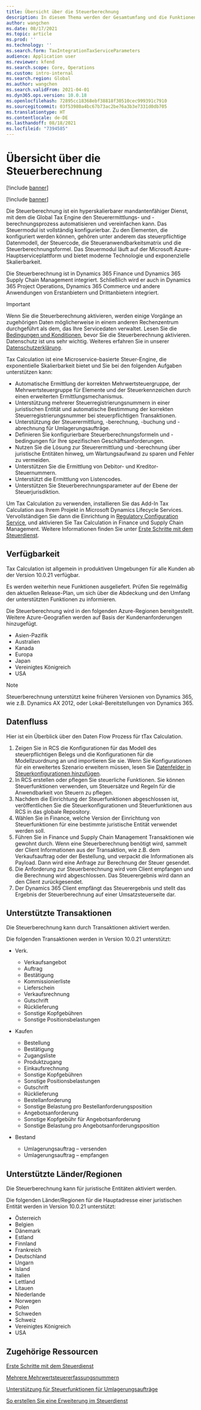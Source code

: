 ```yaml
---
title: Übersicht über die Steuerberechnung
description: In diesem Thema werden der Gesamtumfang und die Funktionen der Steuerberechnung erläutert.
author: wangchen
ms.date: 08/17/2021
ms.topic: article
ms.prod: ''
ms.technology: ''
ms.search.form: TaxIntegrationTaxServiceParameters
audience: Application user
ms.reviewer: kfend
ms.search.scope: Core, Operations
ms.custom: intro-internal
ms.search.region: Global
ms.author: wangchen
ms.search.validFrom: 2021-04-01
ms.dyn365.ops.version: 10.0.18
ms.openlocfilehash: 72895cc18368ebf38818f30510cec999391c7910
ms.sourcegitcommit: 03f53980a4bc67b73ac2be76a3b3e7331d0db705
ms.translationtype: HT
ms.contentlocale: de-DE
ms.lasthandoff: 08/18/2021
ms.locfileid: "7394585"
---
```

# <a name="tax-calculation-overview"></a>Übersicht über die Steuerberechnung

[!include [banner](../includes/banner.md)]

[!include [banner](../includes/preview-banner.md)]

Die Steuerberechnung ist ein hyperskalierbarer mandantenfähiger Dienst, mit dem die Global Tax Engine den Steuerermittlungs- und -berechnungsprozess automatisieren und vereinfachen kann. Das Steuermodul ist vollständig konfigurierbar. Zu den Elementen, die konfiguriert werden können, gehören unter anderem das steuerpflichtige Datenmodell, der Steuercode, die Steueranwendbarkeitsmatrix und die Steuerberechnungsformel. Das Steuermodul läuft auf der Microsoft Azure-Hauptserviceplattform und bietet moderne Technologie und exponenzielle Skalierbarkeit.

Die Steuerberechnung ist in Dynamics 365 Finance und Dynamics 365 Supply Chain Management integriert. Schließlich wird er auch in Dynamics 365 Project Operations, Dynamics 365 Commerce und andere Anwendungen von Erstanbietern und Drittanbietern integriert.

> [!IMPORTANT]
> Wenn Sie die Steuerberechnung aktivieren, werden einige Vorgänge an zugehörigen Daten möglicherweise in einem anderen Rechenzentrum durchgeführt als dem, das Ihre Servicedaten verwaltet. Lesen Sie die [Bedingungen und Konditionen](../../fin-ops-core/fin-ops/get-started/public-preview-terms.md), bevor Sie die Steuerberechnung aktivieren. Datenschutz ist uns sehr wichtig. Weiteres erfahren Sie in unserer [Datenschutzerklärung](https://go.microsoft.com/fwlink/?LinkId=521839).

Tax Calculation ist eine Microservice-basierte Steuer-Engine, die exponentielle Skalierbarkeit bietet und Sie bei den folgenden Aufgaben unterstützen kann:

- Automatische Ermittlung der korrekten Mehrwertsteuergruppe, der Mehrwertsteuergruppe für Elemente und der Steuerkennzeichen durch einen erweiterten Ermittlungsmechanismus.
- Unterstützung mehrerer Steuerregistrierungsnummern in einer juristischen Entität und automatische Bestimmung der korrekten Steuerregistrierungsnummer bei steuerpflichtigen Transaktionen.
- Unterstützung der Steuerermittlung, -berechnung, -buchung und -abrechnung für Umlagerungsaufträge.
- Definieren Sie konfigurierbare Steuerberechnungsformeln und -bedingungen für Ihre spezifischen Geschäftsanforderungen.
- Nutzen Sie die Lösung zur Steuerermittlung und -berechnung über juristische Entitäten hinweg, um Wartungsaufwand zu sparen und Fehler zu vermeiden.
- Unterstützen Sie die Ermittlung von Debitor- und Kreditor-Steuernummern.
- Unterstützt die Ermittlung von Listencodes.
- Unterstützen Sie Steuerberechnungsparameter auf der Ebene der Steuerjurisdiktion.

Um Tax Calculation zu verwenden, installieren Sie das Add-In Tax Calculation aus Ihrem Projekt in Microsoft Dynamics Lifecycle Services. Vervollständigen Sie dann die Einrichtung in [Regulatory Configuration Service](https://marketing.configure.global.dynamics.com/), und aktivieren Sie Tax Calculation in Finance und Supply Chain Management. Weitere Informationen finden Sie unter [Erste Schritte mit dem Steuerdienst](global-get-started-with-tax-calculation-service.md).

## <a name="availability"></a>Verfügbarkeit

Tax Calculation ist allgemein in produktiven Umgebungen für alle Kunden ab der Version 10.0.21 verfügbar.

Es werden weiterhin neue Funktionen ausgeliefert. Prüfen Sie regelmäßig den aktuellen Release-Plan, um sich über die Abdeckung und den Umfang der unterstützten Funktionen zu informieren.

Die Steuerberechnung wird in den folgenden Azure-Regionen bereitgestellt. Weitere Azure-Geografien werden auf Basis der Kundenanforderungen hinzugefügt.

- Asien-Pazifik
- Australien
- Kanada
- Europa
- Japan
- Vereinigtes Königreich
- USA

> [!NOTE]
> Steuerberechnung unterstützt keine früheren Versionen von Dynamics 365, wie z.B. Dynamics AX 2012, oder Lokal-Bereitstellungen von Dynamics 365.

## <a name="data-flow"></a>Datenfluss

Hier ist ein Überblick über den Daten Flow Prozess für tTax Calculation. 

1. Zeigen Sie in RCS die Konfigurationen für das Modell des steuerpflichtigen Belegs und die Konfigurationen für die Modellzuordnung an und importieren Sie sie. Wenn Sie Konfigurationen für ein erweitertes Szenario erweitern müssen, lesen Sie [Datenfelder in Steuerkonfigurationen hinzufügen](tax-service-add-data-fields-tax-configurations.md).
2. In RCS erstellen oder pflegen Sie steuerliche Funktionen. Sie können Steuerfunktionen verwenden, um Steuersätze und Regeln für die Anwendbarkeit von Steuern zu pflegen.
3. Nachdem die Einrichtung der Steuerfunktionen abgeschlossen ist, veröffentlichen Sie die Steuerkonfigurationen und Steuerfunktionen aus RCS in das globale Repository.
4. Wählen Sie in Finance, welche Version der Einrichtung von Steuerfunktionen für eine bestimmte juristische Entität verwendet werden soll.
5. Führen Sie in Finance und Supply Chain Management Transaktionen wie gewohnt durch. Wenn eine Steuerberechnung benötigt wird, sammelt der Client Informationen aus der Transaktion, wie z.B. dem Verkaufsauftrag oder der Bestellung, und verpackt die Informationen als Payload. Dann wird eine Anfrage zur Berechnung der Steuer gesendet.
6. Die Anforderung zur Steuerberechnung wird vom Client empfangen und die Berechnung wird abgeschlossen. Das Steuerergebnis wird dann an den Client zurückgesendet.
7. Der Dynamics 365 Client empfängt das Steuerergebnis und stellt das Ergebnis der Steuerberechnung auf einer Umsatzsteuerseite dar.

## <a name="supported-transactions"></a>Unterstützte Transaktionen

Die Steuerberechnung kann durch Transaktionen aktiviert werden. 

Die folgenden Transaktionen werden in Version 10.0.21 unterstützt: 

- Verk.

    - Verkaufsangebot
    - Auftrag
    - Bestätigung
    - Kommissionierliste
    - Lieferschein
    - Verkaufsrechnung
    - Gutschrift
    - Rücklieferung
    - Sonstige Kopfgebühren
    - Sonstige Positionsbelastungen

- Kaufen

    - Bestellung
    - Bestätigung
    - Zugangsliste
    - Produktzugang
    - Einkaufsrechnung
    - Sonstige Kopfgebühren
    - Sonstige Positionsbelastungen
    - Gutschrift
    - Rücklieferung
    - Bestellanforderung
    - Sonstige Belastung pro Bestellanforderungsposition
    - Angebotsanforderung
    - Sonstige Kopfgebühr für Angebotsanforderung
    - Sonstige Belastung pro Angebotsanforderungsposition

- Bestand

    - Umlagerungsauftrag – versenden
    - Umlagerungsauftrag – empfangen

## <a name="supported-countriesregions"></a>Unterstützte Länder/Regionen

Die Steuerberechnung kann für juristische Entitäten aktiviert werden. 

Die folgenden Länder/Regionen für die Hauptadresse einer juristischen Entität werden in Version 10.0.21 unterstützt:

- Österreich
- Belgien
- Dänemark
- Estland
- Finnland
- Frankreich
- Deutschland
- Ungarn
- Island
- Italien
- Lettland
- Litauen
- Niederlande
- Norwegen
- Polen
- Schweden
- Schweiz
- Vereinigtes Königreich
- USA

## <a name="related-resources"></a>Zugehörige Ressourcen

[Erste Schritte mit dem Steuerdienst](./global-get-started-with-tax-calculation-service.md)

[Mehrere Mehrwertsteuererfassungsnummern](./emea-multiple-vat-registration-numbers.md)

[Unterstützung für Steuerfunktionen für Umlagerungsaufträge](./tasks/tax-feature-support-for-transfer-order.md)

[So erstellen Sie eine Erweiterung im Steuerdienst](./tax-service-add-data-fields-tax-integration-by-extension.md)
